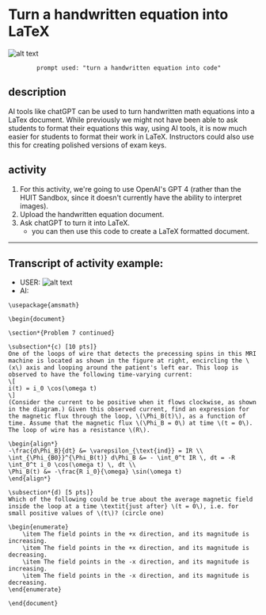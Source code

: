 # Turn a handwritten equation into LaTeX
![alt text](https://files.slack.com/files-pri/T0HTW3H0V-F063E85ATNU/turn_handwritten_equation_into_code.png?pub_secret=e829f78a8b)


            prompt used: "turn a handwritten equation into code"

## description
AI tools like chatGPT can be used to turn handwritten math equations into a LaTex document. While previously we might not have been able to ask students to format their equations this way, using AI tools, it is now much easier for students to format their work in LaTeX. Instructors could also use this for creating polished versions of exam keys.

## activity
1. For this activity, we're going to use OpenAI's GPT 4 (rather than the HUIT Sandbox, since it doesn't currently have the ability to interpret images).
2. Upload the handwritten equation document.
3. Ask chatGPT to turn it into LaTeX.
    * you can then use this code to create a LaTeX formatted document.

---
## Transcript of activity example: 
* USER:
![alt text](https://files.slack.com/files-pri/T0HTW3H0V-F062JGNDHAA/ps2_exam_page_scanned.png?pub_secret=de83a8ebdd)
* AI: 

```\documentclass{article}
\usepackage{amsmath}

\begin{document}

\section*{Problem 7 continued}

\subsection*{c) [10 pts]}
One of the loops of wire that detects the precessing spins in this MRI machine is located as shown in the figure at right, encircling the \(x\) axis and looping around the patient's left ear. This loop is observed to have the following time-varying current:
\[
i(t) = i_0 \cos(\omega t)
\]
(Consider the current to be positive when it flows clockwise, as shown in the diagram.) Given this observed current, find an expression for the magnetic flux through the loop, \(\Phi_B(t)\), as a function of time. Assume that the magnetic flux \(\Phi_B = 0\) at time \(t = 0\). The loop of wire has a resistance \(R\).

\begin{align*}
-\frac{d\Phi_B}{dt} &= \varepsilon_{\text{ind}} = IR \\
\int_{\Phi_{B0}}^{\Phi_B(t)} d\Phi_B &= - \int_0^t IR \, dt = -R \int_0^t i_0 \cos(\omega t) \, dt \\
\Phi_B(t) &= -\frac{R i_0}{\omega} \sin(\omega t)
\end{align*}

\subsection*{d) [5 pts]}
Which of the following could be true about the average magnetic field inside the loop at a time \textit{just after} \(t = 0\), i.e. for small positive values of \(t\)? (circle one)

\begin{enumerate}
    \item The field points in the +x direction, and its magnitude is increasing.
    \item The field points in the +x direction, and its magnitude is decreasing.
    \item The field points in the -x direction, and its magnitude is increasing.
    \item The field points in the -x direction, and its magnitude is decreasing.
\end{enumerate}

\end{document}
